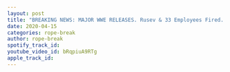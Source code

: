 ```yaml
---
layout: post
title: "BREAKING NEWS: MAJOR WWE RELEASES. Rusev & 33 Employees Fired. NXT Talent in Jeopardy?"
date: 2020-04-15
categories: rope-break
author: rope-break
spotify_track_id: 
youtube_video_id: bRqpiuA9RTg
apple_track_id: 
---
```

